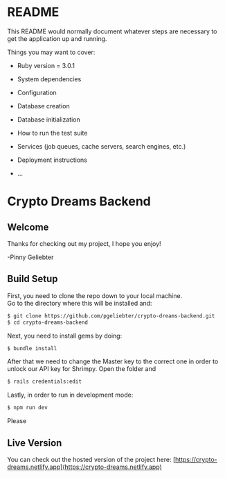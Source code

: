 # README

This README would normally document whatever steps are necessary to get the
application up and running.

Things you may want to cover:

* Ruby version = 3.0.1

* System dependencies

* Configuration

* Database creation

* Database initialization

* How to run the test suite

* Services (job queues, cache servers, search engines, etc.)

* Deployment instructions

* ...

# Crypto Dreams Backend

## Welcome

Thanks for checking out my project,
I hope you enjoy!

-Pinny Geliebter

## Build Setup

First, you need to clone the repo down to your local machine.  
Go to the directory where this will be installed and:
```bash
$ git clone https://github.com/pgeliebter/crypto-dreams-backend.git
$ cd crypto-dreams-backend
```

Next, you need to install gems by doing:
```bash
$ bundle install
```

After that we need to change the Master key to the correct one in order to unlock our API key for Shrimpy.
Open the folder and 
```bash
$ rails credentials:edit
```

Lastly, in order to run in development mode:
```bash
$ npm run dev
```

Please 

## Live Version

You can check out the hosted version of the project here:
[https://crypto-dreams.netlify.app](https://crypto-dreams.netlify.app)